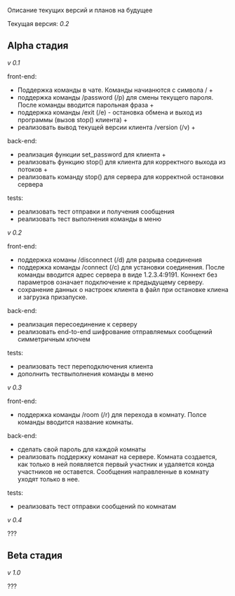 Описание текущих версий и планов на будущее

Текущая версия: *0.2*

**Alpha стадия**
-

*v 0.1*

front-end:
- Поддержка команды в чате. Команды начианются с символа / +
- поддержка команды /password (/p) для смены текущего пароля. После команды вводится парольная фраза +
- поддержка команды /exit (/e) - остановка обмена и выход из программы (вызов stop() клиента) +
- реализовать вывод текущей версии клиента /version (/v) +

back-end:
- реализация функции set_password для клиента +
- реализовать функцию stop() для клиента для корректного выхода из потоков +
- реализовать команду stop() для сервера для корректной остановки сервера 

tests:
- реализовать тест отправки и получения сообщения
- реализовать тест выполнения команды в меню

*v 0.2*

front-end:
- поддержка команы /disconnect (/d) для разрыва соединения
- поддержка команды /connect (/c) для установки соединения. После команды вводится адрес сервера в виде 1.2.3.4:9191. Коннект без параметров означает подключение к предыдущему серверу.
- сохранение данных о настроек клиента в файл при остановке клиена и загрузка призапуске.

back-end:
- реализация пересоединение к серверу
- реализовать end-to-end шифрование отправляемых сообщений симметричным ключем

tests:
- реализовать тест переподключения клиента
- дополнить тествыполнения команды в меню

*v 0.3*

front-end:
- поддержка команды /room (/r) для перехода в комнату. Полсе команды вводится название комнаты.

back-end:
- сделать свой пароль для каждой комнаты
- реализовать поддержку команат на сервере. Комната создается, как только в ней появляется первый участник и удаляется конда участников не оставется. Сообщения направленные в комнату уходят только в нее.

tests:
- реализовать тест отправки сообщений по комнатам

*v 0.4*

???

**Beta стадия**
-

*v 1.0*

???